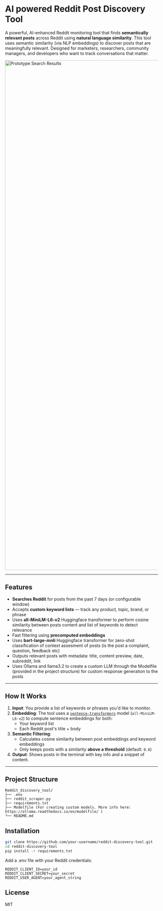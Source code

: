 # AI powered Reddit Post Discovery Tool

A powerful, AI-enhanced Reddit monitoring tool that finds **semantically relevant posts** across Reddit using **natural language similarity**. This tool uses semantic similarity (via NLP embeddings) to discover posts that are meaningfully relevant.
Designed for marketers, researchers, community managers, and developers who want to track conversations that matter.

<img width="1680" alt="Prototype Search Results" src="https://github.com/user-attachments/assets/76b0b7ef-a46c-4f33-b461-26294723e267" />


---

## Features

- **Searches Reddit** for posts from the past 7 days (or configurable window)
- Accepts **custom keyword lists** — track any product, topic, brand, or phrase
- Uses **all-MiniLM-L6-v2** Huggingface transformer to perform cosine similarity between posts content and list of keywords to detect relevance
- Fast filtering using **precomputed embeddings**
- Uses **bart-large-mnli** Huggingface transformer for zero-shot classification of context assesment of posts (is the post a complaint, question, feedback etc)
- Outputs relevant posts with metadata: title, content preview, date, subreddit, link
- Uses Ollama and llama3.2 to create a custom LLM through the Modelfile (provided in the project structure) for custom response generation to the posts 

---

## How It Works

1. **Input**: You provide a list of keywords or phrases you'd like to monitor.
2. **Embedding**: The tool uses a [`sentence-transformers`](https://www.sbert.net/) model (`all-MiniLM-L6-v2`) to compute sentence embeddings for both:
   - Your keyword list
   - Each Reddit post's title + body
3. **Semantic Filtering**: 
   - Calculates cosine similarity between post embeddings and keyword embeddings
   - Only keeps posts with a similarity **above a threshold** (default: `0.6`)
4. **Output**: Shows posts in the terminal with key info and a snippet of content.

---

## Project Structure
```
Reddit_discovery_tool/
├── .env 
├── reddit_scraper.py 
├── requirements.txt 
├── Modelfile (For creating custom models. More info here: https://ollama.readthedocs.io/en/modelfile/ )
└── README.md 
```

## Installation
```bash
git clone https://github.com/your-username/reddit-discovery-tool.git
cd reddit-discovery-tool
pip install -r requirements.txt
```
Add a .env file with your Reddit credentials:

```
REDDIT_CLIENT_ID=your_id
REDDIT_CLIENT_SECRET=your_secret
REDDIT_USER_AGENT=your_agent_string
```

## License
MIT
